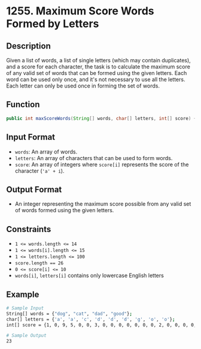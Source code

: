 # 1255. Maximum Score Words Formed by Letters

## Description

Given a list of words, a list of single letters (which may contain duplicates), and a score for each character, the task is to calculate the maximum score of any valid set of words that can be formed using the given letters. Each word can be used only once, and it's not necessary to use all the letters. Each letter can only be used once in forming the set of words.

## Function

```java
public int maxScoreWords(String[] words, char[] letters, int[] score) {}
```

## Input Format

- `words`: An array of words.
- `letters`: An array of characters that can be used to form words.
- `score`: An array of integers where `score[i]` represents the score of the character (`'a' + i`).

## Output Format

- An integer representing the maximum score possible from any valid set of words formed using the given letters.

## Constraints

- `1 <= words.length <= 14`
- `1 <= words[i].length <= 15`
- `1 <= letters.length <= 100`
- `score.length == 26`
- `0 <= score[i] <= 10`
- `words[i]`, `letters[i]` contains only lowercase English letters

## Example

```bash
# Sample Input
String[] words = {"dog", "cat", "dad", "good"};
char[] letters = {'a', 'a', 'c', 'd', 'd', 'd', 'g', 'o', 'o'};
int[] score = {1, 0, 9, 5, 0, 0, 3, 0, 0, 0, 0, 0, 0, 0, 2, 0, 0, 0, 0, 0, 0, 0, 0, 0, 0, 0};

# Sample Output
23
```
